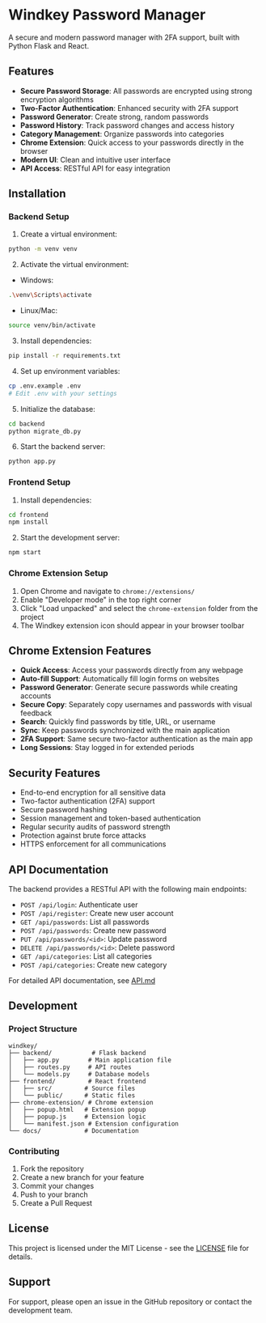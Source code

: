 # Windkey Password Manager

A secure and modern password manager with 2FA support, built with Python Flask and React.

## Features

- **Secure Password Storage**: All passwords are encrypted using strong encryption algorithms
- **Two-Factor Authentication**: Enhanced security with 2FA support
- **Password Generator**: Create strong, random passwords
- **Password History**: Track password changes and access history
- **Category Management**: Organize passwords into categories
- **Chrome Extension**: Quick access to your passwords directly in the browser
- **Modern UI**: Clean and intuitive user interface
- **API Access**: RESTful API for easy integration

## Installation

### Backend Setup

1. Create a virtual environment:
```bash
python -m venv venv
```

2. Activate the virtual environment:
- Windows:
```bash
.\venv\Scripts\activate
```
- Linux/Mac:
```bash
source venv/bin/activate
```

3. Install dependencies:
```bash
pip install -r requirements.txt
```

4. Set up environment variables:
```bash
cp .env.example .env
# Edit .env with your settings
```

5. Initialize the database:
```bash
cd backend
python migrate_db.py
```

6. Start the backend server:
```bash
python app.py
```

### Frontend Setup

1. Install dependencies:
```bash
cd frontend
npm install
```

2. Start the development server:
```bash
npm start
```

### Chrome Extension Setup

1. Open Chrome and navigate to `chrome://extensions/`
2. Enable "Developer mode" in the top right corner
3. Click "Load unpacked" and select the `chrome-extension` folder from the project
4. The Windkey extension icon should appear in your browser toolbar

## Chrome Extension Features

- **Quick Access**: Access your passwords directly from any webpage
- **Auto-fill Support**: Automatically fill login forms on websites
- **Password Generator**: Generate secure passwords while creating accounts
- **Secure Copy**: Separately copy usernames and passwords with visual feedback
- **Search**: Quickly find passwords by title, URL, or username
- **Sync**: Keep passwords synchronized with the main application
- **2FA Support**: Same secure two-factor authentication as the main app
- **Long Sessions**: Stay logged in for extended periods

## Security Features

- End-to-end encryption for all sensitive data
- Two-factor authentication (2FA) support
- Secure password hashing
- Session management and token-based authentication
- Regular security audits of password strength
- Protection against brute force attacks
- HTTPS enforcement for all communications

## API Documentation

The backend provides a RESTful API with the following main endpoints:

- `POST /api/login`: Authenticate user
- `POST /api/register`: Create new user account
- `GET /api/passwords`: List all passwords
- `POST /api/passwords`: Create new password
- `PUT /api/passwords/<id>`: Update password
- `DELETE /api/passwords/<id>`: Delete password
- `GET /api/categories`: List all categories
- `POST /api/categories`: Create new category

For detailed API documentation, see [API.md](API.md)

## Development

### Project Structure
```
windkey/
├── backend/           # Flask backend
│   ├── app.py        # Main application file
│   ├── routes.py     # API routes
│   └── models.py     # Database models
├── frontend/         # React frontend
│   ├── src/         # Source files
│   └── public/      # Static files
├── chrome-extension/ # Chrome extension
│   ├── popup.html   # Extension popup
│   ├── popup.js     # Extension logic
│   └── manifest.json # Extension configuration
└── docs/            # Documentation
```

### Contributing

1. Fork the repository
2. Create a new branch for your feature
3. Commit your changes
4. Push to your branch
5. Create a Pull Request

## License

This project is licensed under the MIT License - see the [LICENSE](LICENSE) file for details.

## Support

For support, please open an issue in the GitHub repository or contact the development team.
